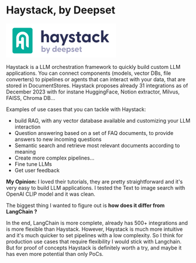 # Haystack, by Deepset

<img src="../img/haystack.png" alt="quivr_logo" width="300"/>

Haystack is a LLM orchestration framework to quickly build custom LLM applications. You can connect components (models, vector DBs, file converters) to pipelines or agents that can interact with your data, that are stored in DocumentStores. Haystack proposes already 31 integrations as of December 2023 with for instane HuggingFace, Notion extractor, Milvus, FAISS, Chroma DB...

Examples of use cases that you can tackle with Haystack:

- build RAG, with any vector database available and customizing your LLM interaction  
- Question answering based on a set of FAQ documents, to provide answers to new incoming questions  
- Semantic search and retrieve most relevant documents according to meaning  
- Create more complex pipelines...  
- Fine tune LLMs  
- Get user feedback  


**My Opinion:** I loved their tutorials, they are pretty straightforward and it's very easy to build LLM applications. I tested the Text to image search with OpenAI CLIP model and it was clean.

The biggest thing I wanted to figure out is **how does it differ from LangChain ?**

In the end, LangChain is more complete, already has 500+ integrations and is more flexible than Haystack. However, Haystack is much more intuitive and it's much quicker to set pipelines with a low complexity. So I think for production use cases that require flexibility I would stick with Langchain. But for proof of concepts Haystack is definitely worth a try, and maybe it has even more potential than only PoCs.